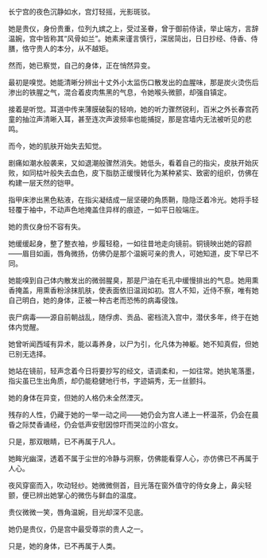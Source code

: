 长宁宫的夜色沉静如水，宫灯轻摇，光影斑驳。

她是贵仪，身份贵重，位列九嫔之上，受过圣眷，曾于御前侍读，举止端方，言辞温婉，宫中皆称其“风骨如兰”。她素来谨言慎行，深居简出，日日抄经、侍香、侍膳，恪守贵人的本分，从不越矩。

然而，她已察觉，自己的身体，正在悄然异变。

最初是嗅觉。她能清晰分辨出十丈外小太监伤口散发出的血腥味，那是炭火烫伤后渗出的铁腥之气，混合着皮肉焦黑的气息，令她喉头微颤，却强自镇定。

接着是听觉。耳道中传来薄膜破裂的轻响，她的听力骤然锐利，百米之外长春宫药童的抽泣声清晰入耳，甚至连次声波频率也能捕捉，那是宫墙内无法被听见的悲鸣。

而今，她的肌肤开始失去知觉。

剧痛如潮水般袭来，又如退潮般骤然消失。她低头，看着自己的指尖，皮肤开始灰败，如同枯叶般失去血色，皮下脂肪正缓慢转化为某种紧实、致密的组织，仿佛在构建一层天然的铠甲。

指甲床渗出黑色粘液，在指尖凝结成一层坚硬的角质鞘，隐隐泛着冷光。她将手轻轻覆于袖中，不动声色地掩盖住异样的痕迹，一如平日般端庄。

她的贵仪身份不容有失。

她缓缓起身，整了整衣袖，步履轻稳，一如往昔地走向镜前。铜镜映出她的容颜——眉目如画，唇角微扬，仿佛仍是那个温婉可亲的贵人，可她知道，皮下早已不同。

她能嗅到自己体内散发出的微弱腥臭，那是尸油在毛孔中缓慢排出的气息。她用熏香掩盖，用熏香粉涂抹肌肤，使表面依旧温润如初。宫人不知，近侍不察，唯有她自己明白，她的身体，正被一种古老而恐怖的病毒侵蚀。

丧尸病毒——源自前朝战乱，随俘虏、贡品、密档流入宫中，潜伏多年，终于在她体内觉醒。

她曾听闻西域有异术，能以毒养身，以尸为引，化凡体为神躯。她不知真假，但她已别无选择。

她站在镜前，轻声念着今日将要抄写的经文，语调柔和，一如往常。她执笔落墨，指尖虽已生出角质，却仍能稳健地行书，字迹娟秀，无一丝颤抖。

她的身体在异变，但她的人格仍未全然湮灭。

残存的人性，仍藏于她的一举一动之间——她仍会为宫人递上一杯温茶，仍会在晨昏之际焚香诵经，仍会低声安慰因惊吓而哭泣的小宫女。

只是，那双眼睛，已不再属于凡人。

她眸光幽深，透着不属于尘世的冷静与洞察，仿佛能看穿人心，亦仿佛已不再属于人心。

夜风穿窗而入，吹动轻纱。她微微侧首，目光落在窗外值守的侍女身上，鼻尖轻颤，便已辨出她掌心的微伤与鲜血的温度。

贵仪微微一笑，唇角温婉，目光却深不见底。

她仍是贵仪，仍是宫中最受尊崇的贵人之一。

只是，她的身体，已不再属于人类。